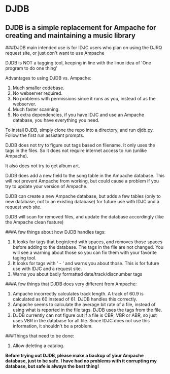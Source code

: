 DJDB
====

DJDB is a simple replacement for Ampache for creating and maintaining a music library
-------------------------------------------------------------------------------------

###DJDB main intended use is for IDJC users who plan on using the DJRQ request site, or just don't want to use Ampache

DJDB is NOT a tagging tool, keeping in line with the linux idea of 'One program to do one thing'

Advantages to using DJDB vs. Ampache:
 1. Much smaller codebase.
 2. No webserver required.
 3. No problems with permissions since it runs as you, instead of as the webserver.
 4. Much faster scanning.
 5. No extra dependencies, if you have IDJC and use an Ampache database, you have everything you need.

To install DJDB, simply clone the repo into a directory, and run djdb.py. Follow the first run assistant prompts.

DJDB does not try to figure out tags based on filename. It only uses the tags in the files. So
it does not require internet access to run (unlike Ampache).

It also does not try to get album art.

DJDB does add a new field to the song table in the Ampache database. This will not prevent Ampache
from working, but could cause a problem if you try to update your version of Ampache.

DJDB can create a new Ampache database, but adds a few tables (only to new database, not to an existing
database) for future use with IDJC and a request web site.

DJDB will scan for removed files, and update the database accordingly (like the Ampache clean feature)

###A few things about how DJDB handles tags:
 1. It looks for tags that begin/end with spaces, and removes those spaces before adding to the
    database. The tags in the file are not changed. You will see a warning about those so you
    can fix them with your favorite taging tool.
 2. It looks for tags with ' - ' and warns you about those. This is for future use with IDJC and
    a request site.
 3. Warns you about badly formatted date/track/discnumber tags

###A few things that DJDB does very different from Ampache:
 1. Ampache incorrectly calculates track length. A track of 60.9 is calculated as 60
    instead of 61. DJDB handles this correctly.
 2. Ampache seems to calculate the average bit rate of a file, instead of using what
    is reported in the file tags. DJDB uses the tags from the file.
 3. DJDB currently can not figure out if a file is CBR, VBR or ABR, so just uses
    VBR in the database for all file. Since IDJC does not use this information,
    it shouldn't be a problem.

###Things that need to be done:
 1. Allow deleting a catalog.

**Before trying out DJDB, please make a backup of your Ampache database, just to be safe.
I have had no problems with it corrupting my database, but safe is always the best thing!**